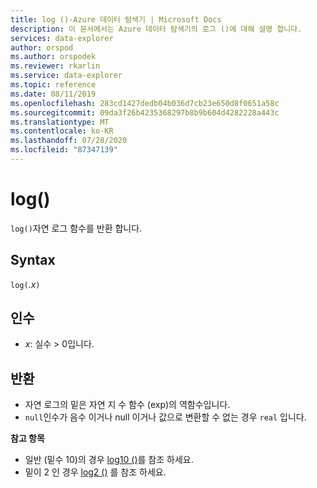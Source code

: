 ```yaml
---
title: log ()-Azure 데이터 탐색기 | Microsoft Docs
description: 이 문서에서는 Azure 데이터 탐색기의 로그 ()에 대해 설명 합니다.
services: data-explorer
author: orspod
ms.author: orspodek
ms.reviewer: rkarlin
ms.service: data-explorer
ms.topic: reference
ms.date: 08/11/2019
ms.openlocfilehash: 283cd1427dedb04b036d7cb23e650d8f0651a58c
ms.sourcegitcommit: 09da3f26b4235368297b8b9b604d4282228a443c
ms.translationtype: MT
ms.contentlocale: ko-KR
ms.lasthandoff: 07/28/2020
ms.locfileid: "87347139"
---
```

# <a name="log"></a>log()

`log()`자연 로그 함수를 반환 합니다.  

## <a name="syntax"></a>Syntax

`log(`*.x*`)`

## <a name="arguments"></a>인수

* *x*: 실수 > 0입니다.

## <a name="returns"></a>반환

* 자연 로그의 밑은 자연 지 수 함수 (exp)의 역함수입니다.
* `null`인수가 음수 이거나 null 이거나 값으로 변환할 수 없는 경우 `real` 입니다. 

**참고 항목**

* 일반 (밑수 10)의 경우 [log10 ()](log10-function.md)를 참조 하세요.
* 밑이 2 인 경우 [log2 ()](log2-function.md) 를 참조 하세요.